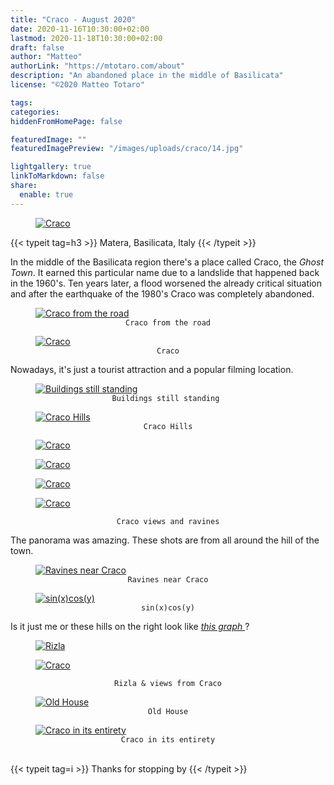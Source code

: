```yaml
---
title: "Craco - August 2020"
date: 2020-11-16T10:30:00+02:00
lastmod: 2020-11-18T10:30:00+02:00
draft: false
author: "Matteo"
authorLink: "https://mtotaro.com/about"
description: "An abandoned place in the middle of Basilicata"
license: "©2020 Matteo Totaro"

tags:
categories:
hiddenFromHomePage: false

featuredImage: ""
featuredImagePreview: "/images/uploads/craco/14.jpg"

lightgallery: true
linkToMarkdown: false
share:
  enable: true
---
```


<div class="container-fluid">
    <div class="ratio-box fade-box">
        <figure>
          <a class="lightgallery" 
                  href=/images/uploads/craco/15HD.jpg
                  title="Craco"
                  data-thumbnail=/images/uploads/craco/15.jpg              
                  data-sub-html="Craco">
                  <img class="lazyload blur-up"
                      src=/svg/loading/normal.svg
                      data-src=/images/uploads/craco/15HD.jpg
                      data-sizes=auto
                      alt="Craco"></a>
        </figure>
        <div class="col-md-8 col-md-push-2 no-padding-left" >
          {{< typeit tag=h3 >}} Matera, Basilicata, Italy {{< /typeit >}}
          <p>In the middle of the Basilicata region there's a place called Craco, the <i>Ghost Town</i>. It earned this particular name
          due to a landslide that happened back in the 1960's. Ten years later, a flood worsened the already critical situation
          and after the earthquake of the 1980's Craco was completely abandoned.</p>
        </div>
        <figure>
            <a class="lightgallery" 
               href=/images/uploads/craco/6HD.jpg
               title="Craco from the road"
               data-thumbnail=/images/uploads/craco/6.jpg              
               data-sub-html="Craco from the road">
                   <img class="lazyload blur-up"
                        src=/svg/loading/normal.svg
                        data-src=/images/uploads/craco/6HD.jpg
                        data-sizes=auto
                        alt="Craco from the road"></a>
              <figcaption class=image-caption style="text-align:center">
                <code>Craco from the road</code>
              </figcaption>
         </figure>
        <figure>
          <a class="lightgallery" 
                  href=/images/uploads/craco/14HD.jpg
                  title="Craco"
                  data-thumbnail=/images/uploads/craco/14.jpg              
                  data-sub-html="Craco">
                  <img class="lazyload blur-up"
                      src=/svg/loading/normal.svg
                      data-src=/images/uploads/craco/14HD.jpg
                      data-sizes=auto
                      alt="Craco"></a>
              <figcaption class=image-caption style="text-align:center">
                <code>Craco</code>
              </figcaption>
        </figure>
        <div class="col-md-8 col-md-push-2 no-padding-left" >
            <p>Nowadays, it's just a tourist attraction and a popular filming location.</p>
         </div>
        <figure>
          <a class="lightgallery" 
                  href=/images/uploads/craco/16HD.jpg
                  title="Buildings still standing "
                  data-thumbnail=/images/uploads/craco/16.jpg              
                  data-sub-html="Buildings still standing ">
                  <img class="lazyload blur-up"
                      src=/svg/loading/normal.svg
                      data-src=/images/uploads/craco/16HD.jpg
                      data-sizes=auto
                      alt="Buildings still standing "></a>
              <figcaption class=image-caption style="text-align:center">
                <code>Buildings still standing </code>
              </figcaption>
        </figure>
        <figure>
          <a class="lightgallery" 
                  href=/images/uploads/craco/8HD.jpg
                  title="Craco Hills"
                  data-thumbnail=/images/uploads/craco/8.jpg              
                  data-sub-html="Craco Hills">
                  <img class="lazyload blur-up"
                      src=/svg/loading/normal.svg
                      data-src=/images/uploads/craco/8HD.jpg
                      data-sizes=auto
                      alt="Craco Hills"></a>
              <figcaption class=image-caption style="text-align:center">
                <code>Craco Hills</code>
              </figcaption>
        </figure>
        <div class="row">
            <div class="scroll-view">
                <div class="scroll-doc">
                    <div class="scroll-item">
                        <div class="thumbnail">
                          <figure>
                            <a class="lightgallery" 
                                    href=/images/uploads/craco/9HD.jpg
                                    title="Craco"
                                    data-thumbnail=/images/uploads/craco/9.jpg              
                                    data-sub-html="Craco">
                                    <img class="lazyload blur-up"
                                        src=/svg/loading/normal.svg
                                        data-src=/images/uploads/craco/9HD.jpg
                                        data-sizes=auto
                                        alt="Craco"></a>
                          </figure>
                        </div>
                     </div>
                    <div class="scroll-item">
                        <div class="thumbnail">
                            <figure>
                              <a class="lightgallery" 
                                      href=/images/uploads/craco/10HD.jpg
                                      title="Craco"
                                      data-thumbnail=/images/uploads/craco/10.jpg              
                                      data-sub-html="Craco">
                                      <img class="lazyload blur-up"
                                          src=/svg/loading/normal.svg
                                          data-src=/images/uploads/craco/10HD.jpg
                                          data-sizes=auto
                                          alt="Craco"></a>
                            </figure>
                        </div>
                    </div>
                    <div class="scroll-item">
                        <div class="thumbnail">
                            <figure>
                              <a class="lightgallery" 
                                      href=/images/uploads/craco/11HD.jpg
                                      title="Craco"
                                      data-thumbnail=/images/uploads/craco/11.jpg              
                                      data-sub-html="Craco">
                                      <img class="lazyload blur-up"
                                          src=/svg/loading/normal.svg
                                          data-src=/images/uploads/craco/11HD.jpg
                                          data-sizes=auto
                                          alt="Craco"></a>
                          </figure>
                        </div>
                     </div>
                    <div class="scroll-item">
                        <div class="thumbnail">
                            <figure>
                              <a class="lightgallery" 
                                      href=/images/uploads/craco/13HD.jpg
                                      title="Craco"
                                      data-thumbnail=/images/uploads/craco/13.jpg              
                                      data-sub-html="Craco">
                                      <img class="lazyload blur-up"
                                          src=/svg/loading/normal.svg
                                          data-src=/images/uploads/craco/13HD.jpg
                                          data-sizes=auto
                                          alt="Craco"></a>
                            </figure>
                         </div>
                     </div>
                 </div>
              </div>
          </div>
        <figcaption class=image-caption style="text-align:center">
           <code>Craco views and ravines</code>
        </figcaption>
        <div class="col-md-8 col-md-push-2 no-padding-left" >
            <p>The panorama was amazing. These shots are from all around the hill of the town.</p>
        <figure>
          <a class="lightgallery" 
                  href=/images/uploads/craco/2HD.jpg
                  title="Ravines near Craco"
                  data-thumbnail=/images/uploads/craco/2.jpg              
                  data-sub-html="Ravines near Craco">
                  <img class="lazyload blur-up"
                      src=/svg/loading/normal.svg
                      data-src=/images/uploads/craco/2HD.jpg
                      data-sizes=auto
                      alt="Ravines near Craco"></a>
              <figcaption class=image-caption style="text-align:center">
                <code>Ravines near Craco</code>
              </figcaption>
        </figure>
        <figure>
          <a class="lightgallery" 
                  href=/images/uploads/craco/17HD.jpg
                  title="sin(x)cos(y)"
                  data-thumbnail=/images/uploads/craco/17.jpg              
                  data-sub-html="sin(x)cos(y)">
                  <img class="lazyload blur-up"
                      src=/svg/loading/normal.svg
                      data-src=/images/uploads/craco/17HD.jpg
                      data-sizes=auto
                      alt="sin(x)cos(y)"></a>
              <figcaption class=image-caption style="text-align:center">
                <code>sin(x)cos(y)</code>
              </figcaption>
        </figure>
        <div class="col-md-8 col-md-push-2 no-padding-left" >
            <p>Is it just me or these hills on the right look like <a href="https://www.wolframalpha.com/input/?i=sinxcosy" target="_blank"><i>this graph </a></i>?</p>
        <div class="row">
             <div class="scroll-view">
                <div class="scroll-doc">
                    <div class="scroll-item">
                      <div class="thumbnail">
                          <figure>
                            <a class="lightgallery" 
                                    href=/images/uploads/craco/19HD.jpg
                                    title="Rizla"
                                    data-thumbnail=/images/uploads/craco/19.jpg              
                                    data-sub-html="Rizla">
                                    <img class="lazyload blur-up"
                                        src=/svg/loading/normal.svg
                                        data-src=/images/uploads/craco/19HD.jpg
                                        data-sizes=auto
                                        alt="Rizla"></a>
                                </figcaption>
                          </figure>   
                        </div>
                    </div>
                    <div class="scroll-item">
                      <div class="thumbnail">
                          <figure>
                            <a class="lightgallery" 
                                    href=/images/uploads/craco/18HD.jpg
                                    title="Craco"
                                    data-thumbnail=/images/uploads/craco/18.jpg              
                                    data-sub-html="Craco">
                                    <img class="lazyload blur-up"
                                        src=/svg/loading/normal.svg
                                        data-src=/images/uploads/craco/18HD.jpg
                                        data-sizes=auto
                                        alt="Craco"></a>
                          </figure>
                      </div>
                    </div>
               </div>
             </div>
         </div>
        <figcaption class=image-caption style="text-align:center">
               <code>Rizla & views from Craco</code>
        </figcaption>
        <figure>
          <a class="lightgallery" 
                  href=/images/uploads/craco/1HD.jpg
                  title="Old House"
                  data-thumbnail=/images/uploads/craco/1.jpg              
                  data-sub-html="Old House">
                  <img class="lazyload blur-up"
                      src=/svg/loading/normal.svg
                      data-src=/images/uploads/craco/1HD.jpg
                      data-sizes=auto
                      alt="Old House"></a>
              <figcaption class=image-caption style="text-align:center">
                <code>Old House</code>
              </figcaption>
        </figure>
        <figure>
          <a class="lightgallery" 
                  href=/images/uploads/craco/4HD.jpg
                  title="Craco in its entirety"
                  data-thumbnail=/images/uploads/craco/4.jpg              
                  data-sub-html="Craco in its entirety">
                  <img class="lazyload blur-up"
                      src=/svg/loading/normal.svg
                      data-src=/images/uploads/craco/4HD.jpg
                      data-sizes=auto
                      alt="Craco in its entirety"></a>
              <figcaption class=image-caption style="text-align:center">
                <code>Craco in its entirety</code>
              </figcaption>
        </figure>
        <br>
    	  {{< typeit tag=i >}} Thanks for stopping by {{< /typeit >}}
 </div>
</div>